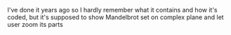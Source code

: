 I've done it years ago so I hardly remember what it contains and how it's coded, but it's supposed to show Mandelbrot set on complex plane and let user zoom its parts 
